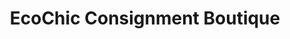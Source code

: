 ---
title: "EcoChic Consignment Boutique"
url: /dewitt/ecochic-consignment-boutique/
shop: boutique
---